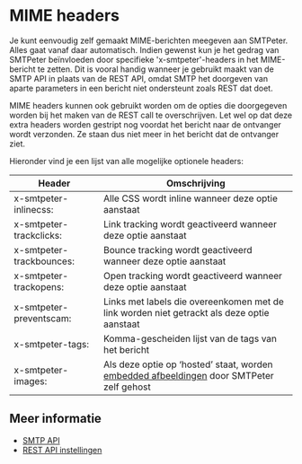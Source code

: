 # MIME headers

Je kunt eenvoudig zelf gemaakt MIME-berichten meegeven aan SMTPeter.
Alles gaat vanaf daar automatisch. Indien gewenst kun je het gedrag van
SMTPeter beïnvloeden door specifieke 'x-smtpeter'-headers in het MIME-bericht
te zetten. Dit is vooral handig wanneer je gebruikt maakt van de SMTP API
in plaats van de REST API, omdat SMTP het doorgeven van aparte parameters
in een bericht niet ondersteunt zoals REST dat doet.

MIME headers kunnen ook gebruikt worden om de opties die doorgegeven
worden bij het maken van de REST call te overschrijven. Let wel op dat deze 
extra headers worden gestript nog voordat het bericht naar de ontvanger 
wordt verzonden. Ze staan dus niet meer in het bericht dat de ontvanger ziet.

Hieronder vind je een lijst van alle mogelijke optionele headers:

| Header                   | Omschrijving                                                                                                                    |
| ------------------------ | ------------------------------------------------------------------------------------------------------------------------------- |
| x-smtpeter-inlinecss:    | Alle CSS wordt inline wanneer deze optie aanstaat                                                                               |
| x-smtpeter-trackclicks:  | Link tracking wordt geactiveerd wanneer deze optie aanstaat                                                                     |
| x-smtpeter-trackbounces: | Bounce tracking wordt geactiveerd wanneer deze optie aanstaat                                                                   |
| x-smtpeter-trackopens:   | Open tracking wordt geactiveerd wanneer deze optie aanstaat                                                                     |
| x-smtpeter-preventscam:  | Links met labels die overeenkomen met de link worden niet getrackt als deze optie aanstaat                                      |
| x-smtpeter-tags:         | Komma-gescheiden lijst van de tags van het bericht                                                                              |
| x-smtpeter-images:       | Als deze optie op ‘hosted’ staat, worden [embedded afbeeldingen](images) door SMTPeter zelf gehost 							 |

## Meer informatie

* [SMTP API](./smtp-api)
* [REST API instellingen](./rest-send-advanced)
